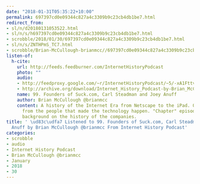 ```yaml
---
date: "2018-01-31T05:35:22+10:00"
permalink: 697397cd0e09344c827a4c3309b9c23cb4db1be7.html
redirect_from:
- sl/n/d20180131053522.html
- sl/n/s/h697397cd0e09344c827a4c3309b9c23cb4db1be7.html
- scrobble/2018/01/30/697397cd0e09344c827a4c3309b9c23cb4db1be7.html
- sl/n/s/ZNTHPmS_TC7.html
- scrobble/Brian-McCullough-brianmcc//697397cd0e09344c827a4c3309b9c23cb4db1be7.html
listen-of:
  h-cite:
    url: http://feeds.feedburner.com/InternetHistoryPodcast
    photo: ""
    audio:
    - http://feedproxy.google.com/~r/InternetHistoryPodcast/~5/-xA1FttvOQ8/99._Founders_of_Suck.com_Carl_Steadman_and_Joey_Anuff.mp3
    - http://archive.org/download/Internet_History_Podcast-by-Brian_McCullough/99_Founders_of_Suckcom_Carl_Steadman_and_Joey_Anuff.mp3
    name: 99. Founders of Suck.com, Carl Steadman and Joey Anuff
    author: Brian McCullough @brianmcc
    content: A history of the Internet Era from Netscape to the iPad. Oral histories
      from the people that made the technology happen. "Chapter" episodes providing
      background on the history of the companies.
title: ' \ud83c\udfa7 Listened to 99. Founders of Suck.com, Carl Steadman and Joey
  Anuff by Brian McCullough @brianmcc From Internet History Podcast'
categories:
- scrobble
- audio
- Internet History Podcast
- Brian McCullough @brianmcc
- January
- 2018
- 30
---
```

